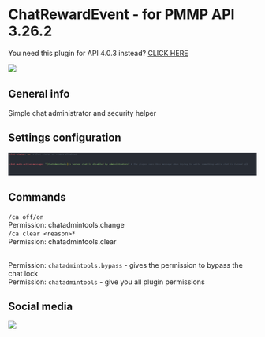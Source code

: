 # ChatRewardEvent - for PMMP API 3.26.2

You need this plugin for API 4.0.3 instead? [CLICK HERE](https://github.com/J0k3rrWild/ChatAdminTools/releases/tag/api4)

[![](https://poggit.pmmp.io/shield.state/ChatAdminTools)](https://poggit.pmmp.io/p/ChatAdminTools)

## General info

Simple chat administrator and security helper

## Settings configuration

![Settings](./assets/1.PNG)

## Commands

`` /ca off/on `` <br>
Permission: chatadmintools.change<br>
`` /ca clear <reason>* `` <br>
Permission: chatadmintools.clear<br><br>

Permission: ``chatadmintools.bypass`` - gives the permission to bypass the chat lock<br>
Permission: ``chatadmintools`` - give you all plugin permissions<br>



## Social media

[![](https://img.shields.io/badge/Discord-7289DA?style=for-the-badge&logo=discord&logoColor=white)](https://discord.gg/8b3rKZPYM8)

